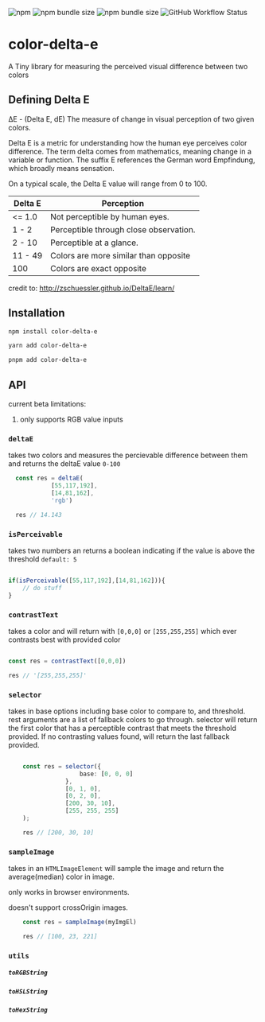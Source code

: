 ![npm](https://img.shields.io/npm/v/color-delta-e?color=crimson&label=latest&logo=npm&style=flat-square) ![npm bundle size](https://img.shields.io/bundlephobia/min/color-delta-e?logo=npm&label=min&style=flat-square) ![npm bundle size](https://img.shields.io/bundlephobia/minzip/color-delta-e?logo=npm&label=min-zipped&style=flat-square) ![GitHub Workflow Status](https://img.shields.io/github/workflow/status/Phl3bas/color-delta-e/CI?style=flat-square)


# color-delta-e

A Tiny library for measuring the perceived visual difference between two colors


## Defining Delta E
ΔE - (Delta E, dE) The measure of change in visual perception of two given colors.

Delta E is a metric for understanding how the human eye perceives color difference. The term delta comes from mathematics, meaning change in a variable or function. The suffix E references the German word Empfindung, which broadly means sensation.

On a typical scale, the Delta E value will range from 0 to 100.


| Delta E |	Perception |
| ------- | ---------- |
|<= 1.0	 | Not perceptible by human eyes. |
|1 - 2 | Perceptible through close observation. |
| 2 - 10 | Perceptible at a glance. |
| 11 - 49 |	Colors are more similar than  opposite |
| 100 |	Colors are exact opposite |

credit to: http://zschuessler.github.io/DeltaE/learn/

## Installation

```bash
npm install color-delta-e

yarn add color-delta-e

pnpm add color-delta-e
```

## API

current beta limitations:
   1. only supports RGB value inputs

### `deltaE`

takes two colors and measures the percievable difference between them and returns the deltaE value `0-100`

```typescript rgb(55,117,192)
  const res = deltaE(
            [55,117,192],
            [14,81,162], 
            'rgb')

  res // 14.143
```


### `isPerceivable`

takes two numbers an returns a boolean indicating if the value is above the threshold `default: 5`


```typescript

if(isPerceivable([55,117,192],[14,81,162])){
    // do stuff
}
```

### `contrastText`
takes a color and will return with `[0,0,0]` or `[255,255,255]` which ever contrasts best with provided color


```typescript

const res = contrastText([0,0,0])

res // '[255,255,255]'

```


### `selector`
takes in base options including base color to compare to, and threshold. rest arguments are a list of fallback colors to go through. selector will return the first color that has a perceptible contrast that meets the threshold provided. If no contrasting values found, will return the last fallback provided.

```typescript

    const res = selector({
                    base: [0, 0, 0]
                },
                [0, 1, 0],
                [0, 2, 0],
                [200, 30, 10],
                [255, 255, 255]
    );

    res // [200, 30, 10]
```



### `sampleImage`

takes in an `HTMLImageElement` will sample the image and return the average(median) color in image.

only works in browser environments.

doesn't support crossOrigin images.

```typescript
    const res = sampleImage(myImgEl)

    res // [100, 23, 221]
```



### `utils`

##### `toRGBString`

##### `toHSLString`

##### `toHexString`

